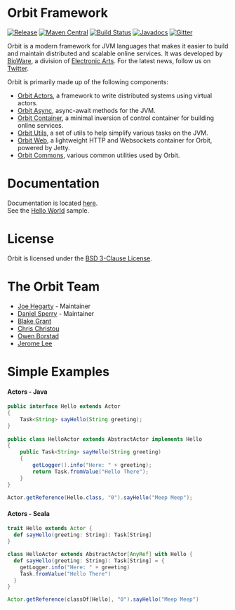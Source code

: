 Orbit Framework
=======
[![Release](https://img.shields.io/github/tag/electronicarts/orbit.svg?label=release)](https://github.com/electronicarts/orbit/releases)
[![Maven Central](https://img.shields.io/maven-central/v/com.ea.orbit/orbit-parent.svg)](https://repo1.maven.org/maven2/com/ea/orbit/)
[![Build Status](https://img.shields.io/travis/electronicarts/orbit.svg)](https://travis-ci.org/electronicarts/orbit)
[![Javadocs](https://img.shields.io/maven-central/v/com.ea.orbit/orbit-parent.svg?label=Javadocs)](http://www.javadoc.io/doc/com.ea.orbit/orbit-all-docs)
[![Gitter](https://img.shields.io/badge/style-Join_Chat-ff69b4.svg?style=flat&label=gitter)](https://gitter.im/electronicarts/orbit?utm_source=badge&utm_medium=badge&utm_campaign=pr-badge)

Orbit is a modern framework for JVM languages that makes it easier to build and maintain distributed and scalable online services.
It was developed by [BioWare](http://www.bioware.com), a division of [Electronic Arts](http://www.ea.com). For the latest news, follow us on [Twitter](https://twitter.com/OrbitFramework). 

Orbit is primarily made up of the following components:

-  [Orbit Actors](actors/), a framework to write distributed systems using virtual actors.
-  [Orbit Async](async/), async-await methods for the JVM.
-  [Orbit Container](container/), a minimal inversion of control container for building online services.
-  [Orbit Utils](utils/), a set of utils to help simplify various tasks on the JVM.
-  [Orbit Web](web/), a lightweight HTTP and Websockets container for Orbit, powered by Jetty.
-  [Orbit Commons](commons/), various common utilities used by Orbit.

Documentation
=======
Documentation is located [here](http://orbit.bioware.com/). <br />
See the [Hello World](samples/hello) sample.

License
=======
Orbit is licensed under the [BSD 3-Clause License](LICENSE).

The Orbit Team
=======
* [Joe Hegarty](https://github.com/JoeHegarty) - Maintainer
* [Daniel Sperry](https://github.com/DanielSperry) - Maintainer
* [Blake Grant](https://github.com/aybarasan)
* [Chris Christou](https://github.com/BioChristou)
* [Owen Borstad](https://github.com/OwenBorstad)
* [Jerome Lee](https://github.com/JLeeChan)

Simple Examples
=======
#### Actors - Java
```java
public interface Hello extends Actor
{
    Task<String> sayHello(String greeting);
}
 
public class HelloActor extends AbstractActor implements Hello
{
    public Task<String> sayHello(String greeting)
    {
        getLogger().info("Here: " + greeting);
        return Task.fromValue("Hello There");
    }
}
 
Actor.getReference(Hello.class, "0").sayHello("Meep Meep");
```

#### Actors - Scala
```scala
trait Hello extends Actor {
  def sayHello(greeting: String): Task[String]
}

class HelloActor extends AbstractActor[AnyRef] with Hello {
  def sayHello(greeting: String): Task[String] = {
    getLogger.info("Here: " + greeting)
    Task.fromValue("Hello There")
  }
}

Actor.getReference(classOf[Hello], "0").sayHello("Meep Meep")
```
